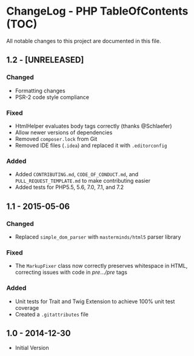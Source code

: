 # ChangeLog - PHP TableOfContents (TOC)
All notable changes to this project are documented in this file.

## 1.2 - [UNRELEASED]
### Changed
- Formatting changes
- PSR-2 code style compliance
### Fixed
- HtmlHelper evaluates body tags correctly (thanks @Schlaefer)
- Allow newer versions of dependencies
- Removed `composer.lock` from Git
- Removed IDE files (`.idea`) and replaced it with `.editorconfig`
### Added
- Added `CONTRIBUTING.md`, `CODE_OF_CONDUCT.md`, and `PULL_REQUEST_TEMPLATE.md` to make contributing easier
- Added tests for PHP5.5, 5.6, 7.0, 7.1, and 7.2

## 1.1 - 2015-05-06

### Changed
- Replaced `simple_dom_parser` with `masterminds/html5` parser library

### Fixed
- The `MarkupFixer` class now correctly preserves whitespace in HTML, correcting issues with code in *pre*...*/pre* tags

### Added
- Unit tests for Trait and Twig Extension to achieve 100% unit test coverage
- Created a `.gitattributes` file

## 1.0 - 2014-12-30

- Initial Version
